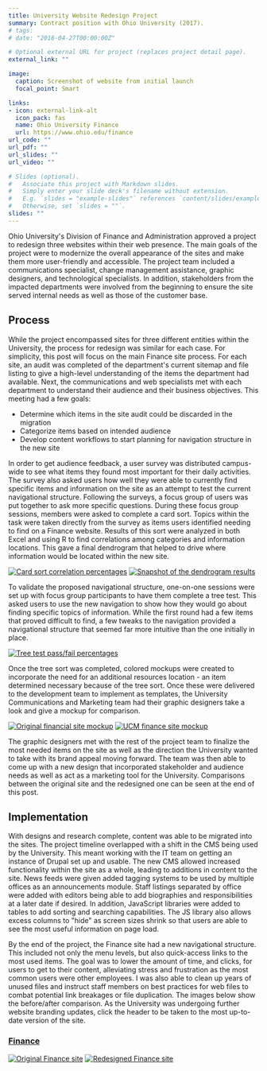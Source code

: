 ```yaml
---
title: University Website Redesign Project
summary: Contract position with Ohio University (2017).
# tags: 
# date: "2016-04-27T00:00:00Z"

# Optional external URL for project (replaces project detail page).
external_link: ""

image:
  caption: Screenshot of website from initial launch 
  focal_point: Smart

links:
- icon: external-link-alt
  icon_pack: fas
  name: Ohio University Finance
  url: https://www.ohio.edu/finance
url_code: ""
url_pdf: ""
url_slides: ""
url_video: ""

# Slides (optional).
#   Associate this project with Markdown slides.
#   Simply enter your slide deck's filename without extension.
#   E.g. `slides = "example-slides"` references `content/slides/example-slides.md`.
#   Otherwise, set `slides = ""`.
slides: ""
---
```


Ohio University's Division of Finance and Administration approved a project to redesign three websites within their web presence. The main goals of the project were to modernize the overall appearance of the sites and make them more user-friendly and accessible. The project team included a communications specialist, change management assistance, graphic designers, and technological specialists. In addition, stakeholders from the impacted departments were involved from the beginning to ensure the site served internal needs as well as those of the customer base.

## Process

While the project encompassed sites for three different entities within the University, the process for redesign was similar for each case. For simplicity, this post will focus on the main Finance site process. For each site, an audit was completed of the department's current sitemap and file listing to give a high-level understanding of the items the department had available. Next, the communications and web specialists met with each department to understand their audience and their business objectives. This meeting had a few goals:

- Determine which items in the site audit could be discarded in the migration
- Categorize items based on intended audience
- Develop content workflows to start planning for navigation structure in the new site

In order to get audience feedback, a user survey was distributed campus-wide to see what items they found most important for their daily activities. The survey also asked users how well they were able to currently find specific items and information on the site as an attempt to test the current navigational structure. Following the surveys, a focus group of users was put together to ask more specific questions. During these focus group sessions, members were asked to complete a card sort. Topics within the task were taken directly from the survey as items users identified needing to find on a Finance website. Results of this sort were analyzed in both Excel and using R to find correlations among categories and information locations. This gave a final dendrogram that helped to drive where information would be located within the new site.

[![Card sort correlation percentages](card-sort-results.png)](card-sort-results.png)
[![Snapshot of the dendrogram results](navigation-dendrogram.png)](navigation-dendrogram.png)

To validate the proposed navigational structure, one-on-one sessions were set up with focus group participants to have them complete a tree test. This asked users to use the new navigation to show how they would go about finding specific topics of information. While the first round had a few items that proved difficult to find, a few tweaks to the navigation provided a navigational structure that seemed far more intuitive than the one initially in place.

[![Tree test pass/fail percentages](tree-test-results.png)](tree-test-results.png)

Once the tree sort was completed, colored mockups were created to incorporate the need for an additional resources location - an item determined necessary because of the tree sort. Once these were delivered to the development team to implement as templates, the University Communications and Marketing team had their graphic designers take a look and give a mockup for comparison.

[![Original financial site mockup](original-finance-mockup.png)](original-finance-mockup.png)
[![UCM finance site mockup](ucm-finance-mockup.jpg)](ucm-finance-mockup.jpg)

The graphic designers met with the rest of the project team to finalize the most needed items on the site as well as the direction the University wanted to take with its brand appeal moving forward. The team was then able to come up with a new design that incorporated stakeholder and audience needs as well as act as a marketing tool for the University. Comparisons between the original site and the redesigned one can be seen at the end of this post.

## Implementation

With designs and research complete, content was able to be migrated into the sites. The project timeline overlapped with a shift in the CMS being used by the University. This meant working with the IT team on getting an instance of Drupal set up and usable. The new CMS allowed increased functionality within the site as a whole, leading to additions in content to the site. News feeds were given added tagging systems to be used by multiple offices as an announcements module. Staff listings separated by office were added with editors being able to add biographies and responsibilities at a later date if desired. In addition, JavaScript libraries were added to tables to add sorting and searching capabilities. The JS library also allows excess columns to "hide" as screen sizes shrink so that users are able to see the most useful information on page load.

By the end of the project, the Finance site had a new navigational structure. This included not only the menu levels, but also quick-access links to the most used items. The goal was to lower the amount of time, and clicks, for users to get to their content, alleviating stress and frustration as the most common users were other employees. I was also able to clean up years of unused files and instruct staff members on best practices for web files to combat potential link breakages or file duplication. The images below show the before/after comparison. As the University was undergoing further website branding updates, click the header to be taken to the most up-to-date version of the site.

### [Finance](https://ohio.edu/finance-administration)

[![Original Finance site](old-finance-home.png)](old-finance-home.png)
[![Redesigned Finance site](new-finance-home.png)](new-finance-home.png)
